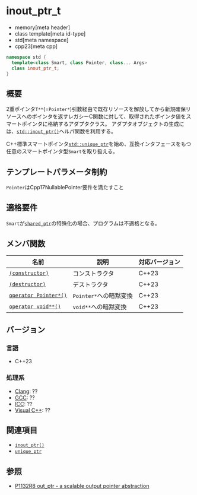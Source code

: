 # inout_ptr_t
* memory[meta header]
* class template[meta id-type]
* std[meta namespace]
* cpp23[meta cpp]

```cpp
namespace std {
  template<class Smart, class Pointer, class... Args>
  class inout_ptr_t;
}
```

## 概要
2重ポインタ`T**`(=`Pointer*`)引数経由で既存リソースを解放してから新規確保リソースへのポインタを返すレガシーC関数に対して、取得されたポインタ値をスマートポインタに格納するアダプタクラス。
アダプタオブジェクトの生成には、[`std::inout_ptr()`](inout_ptr.md)ヘルパ関数を利用する。

C++標準スマートポインタ[`std::unique_ptr`](unique_ptr.md)を始め、互換インタフェースをもつ任意のスマートポインタ型`Smart`を取り扱える。


## テンプレートパラメータ制約
`Pointer`はCpp17NullablePointer要件を満たすこと


## 適格要件
`Smart`が[`shared_ptr`](shared_ptr.md)の特殊化の場合、プログラムは不適格となる。


## メンバ関数

| 名前            | 説明           | 対応バージョン |
|-----------------|----------------|----------------|
| [`(constructor)`](inout_ptr_t/op_constructor.md) | コンストラクタ | C++23 |
| [`(destructor)`](inout_ptr_t/op_destructor.md)   | デストラクタ   | C++23 |
| [`operator Pointer*()`](inout_ptr_t/op_pointer.md) | `Pointer*`への暗黙変換 | C++23 |
| [`operator void**()`](inout_ptr_t/op_voidpp.md) | `void**`への暗黙変換 | C++23 |


## バージョン
### 言語
- C++23

### 処理系
- [Clang](/implementation.md#clang): ??
- [GCC](/implementation.md#gcc): ??
- [ICC](/implementation.md#icc): ??
- [Visual C++](/implementation.md#visual_cpp): ??


## 関連項目
- [`inout_ptr()`](inout_ptr.md)
- [`unique_ptr`](unique_ptr.md)


## 参照
- [P1132R8 out_ptr - a scalable output pointer abstraction](https://www.open-std.org/jtc1/sc22/wg21/docs/papers/2021/p1132r8.html)
